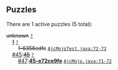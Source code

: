 ## Puzzles

There are 1 active puzzles (5 total):


<del>unknown</del> [`?`](../master/?)<br/>
&nbsp;&nbsp;&nbsp;&nbsp;[<del>1</del>](https://github.com/jcabi/jcabi-maven-plugin/issues/1) [`?`](../master/?)<br/>
&nbsp;&nbsp;&nbsp;&nbsp;&nbsp;&nbsp;&nbsp;&nbsp;<del>1-6356edfc</del> [`AjcMojoTest.java:72-73`](../master/src/test/java/com/jcabi/maven/plugin/AjcMojoTest.java#L72-L73)<br/>
&nbsp;&nbsp;&nbsp;&nbsp;[#45](https://github.com/jcabi/jcabi-maven-plugin/issues/45):[<del>45</del>](https://github.com/jcabi/jcabi-maven-plugin/issues/45) [`?`](../master/?)<br/>
&nbsp;&nbsp;&nbsp;&nbsp;&nbsp;&nbsp;&nbsp;&nbsp;[#47](https://github.com/jcabi/jcabi-maven-plugin/issues/47):[**45-e72ce9fe**](https://github.com/jcabi/jcabi-maven-plugin/issues/47) [`AjcMojo.java:71-72`](../master/src/main/java/com/jcabi/maven/plugin/AjcMojo.java#L71-L72)<br/>